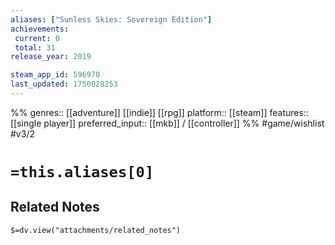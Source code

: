 ```yaml
---
aliases: ["Sunless Skies: Sovereign Edition"]
achievements:
 current: 0
 total: 31
release_year: 2019

steam_app_id: 596970
last_updated: 1750028253
---
```

%%
genres:: [[adventure]] [[indie]] [[rpg]]
platform:: [[steam]]
features:: [[single player]]
preferred_input:: [[mkb]] / [[controller]]
%%
#game/wishlist
#v3/2

# `=this.aliases[0]`
## Related Notes
`$=dv.view("attachments/related_notes")`